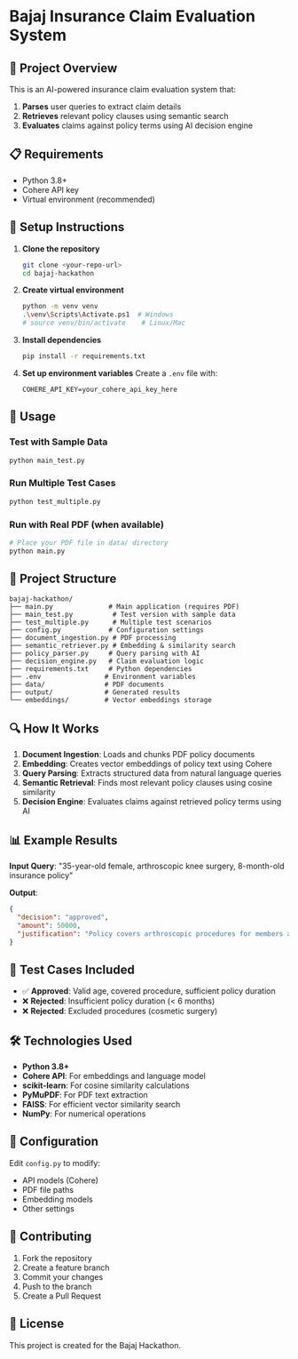 # Bajaj Insurance Claim Evaluation System

## 🚀 Project Overview
This is an AI-powered insurance claim evaluation system that:
1. **Parses** user queries to extract claim details
2. **Retrieves** relevant policy clauses using semantic search  
3. **Evaluates** claims against policy terms using AI decision engine

## 📋 Requirements
- Python 3.8+
- Cohere API key
- Virtual environment (recommended)

## 🔧 Setup Instructions

1. **Clone the repository**
   ```bash
   git clone <your-repo-url>
   cd bajaj-hackathon
   ```

2. **Create virtual environment**
   ```bash
   python -m venv venv
   .\venv\Scripts\Activate.ps1  # Windows
   # source venv/bin/activate    # Linux/Mac
   ```

3. **Install dependencies**
   ```bash
   pip install -r requirements.txt
   ```

4. **Set up environment variables**
   Create a `.env` file with:
   ```
   COHERE_API_KEY=your_cohere_api_key_here
   ```

## 🎯 Usage

### Test with Sample Data
```bash
python main_test.py
```

### Run Multiple Test Cases
```bash
python test_multiple.py
```

### Run with Real PDF (when available)
```bash
# Place your PDF file in data/ directory
python main.py
```

## 📁 Project Structure
```
bajaj-hackathon/
├── main.py              # Main application (requires PDF)
├── main_test.py          # Test version with sample data
├── test_multiple.py      # Multiple test scenarios
├── config.py            # Configuration settings
├── document_ingestion.py # PDF processing
├── semantic_retriever.py # Embedding & similarity search
├── policy_parser.py     # Query parsing with AI
├── decision_engine.py   # Claim evaluation logic
├── requirements.txt     # Python dependencies
├── .env                # Environment variables
├── data/               # PDF documents
├── output/             # Generated results
└── embeddings/         # Vector embeddings storage
```

## 🔍 How It Works

1. **Document Ingestion**: Loads and chunks PDF policy documents
2. **Embedding**: Creates vector embeddings of policy text using Cohere
3. **Query Parsing**: Extracts structured data from natural language queries
4. **Semantic Retrieval**: Finds most relevant policy clauses using cosine similarity
5. **Decision Engine**: Evaluates claims against retrieved policy terms using AI

## 📊 Example Results

**Input Query**: "35-year-old female, arthroscopic knee surgery, 8-month-old insurance policy"

**Output**:
```json
{
  "decision": "approved",
  "amount": 50000,
  "justification": "Policy covers arthroscopic procedures for members above 30 years. Policy duration of 8 months meets minimum 6-month requirement."
}
```

## 🧪 Test Cases Included

- ✅ **Approved**: Valid age, covered procedure, sufficient policy duration
- ❌ **Rejected**: Insufficient policy duration (< 6 months)
- ❌ **Rejected**: Excluded procedures (cosmetic surgery)

## 🛠️ Technologies Used

- **Python 3.8+**
- **Cohere API**: For embeddings and language model
- **scikit-learn**: For cosine similarity calculations
- **PyMuPDF**: For PDF text extraction
- **FAISS**: For efficient vector similarity search
- **NumPy**: For numerical operations

## 📝 Configuration

Edit `config.py` to modify:
- API models (Cohere)
- PDF file paths
- Embedding models
- Other settings

## 🤝 Contributing

1. Fork the repository
2. Create a feature branch
3. Commit your changes
4. Push to the branch
5. Create a Pull Request

## 📄 License

This project is created for the Bajaj Hackathon.
